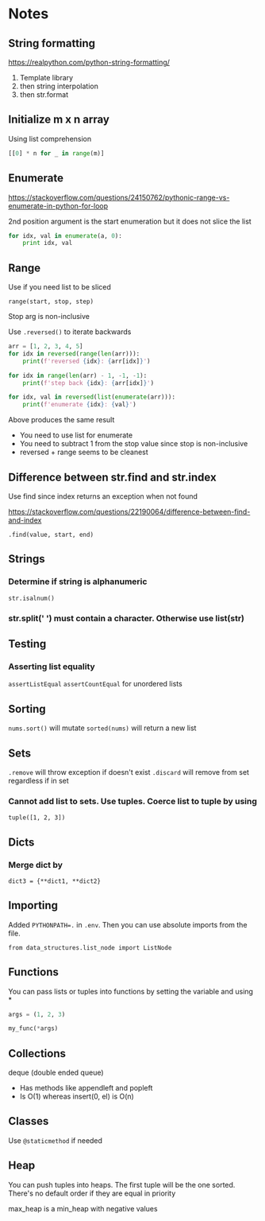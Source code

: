 # Notes

## String formatting

https://realpython.com/python-string-formatting/

1. Template library
2. then string interpolation
3. then str.format


## Initialize m x n array

Using list comprehension
```python
[[0] * n for _ in range(m)]
```


## Enumerate

https://stackoverflow.com/questions/24150762/pythonic-range-vs-enumerate-in-python-for-loop

2nd position argument is the start enumeration but it does not slice the list

```python
for idx, val in enumerate(a, 0):
    print idx, val
```

## Range

Use if you need list to be sliced

`range(start, stop, step)`

Stop arg is non-inclusive

Use `.reversed()` to iterate backwards

```python
arr = [1, 2, 3, 4, 5]
for idx in reversed(range(len(arr))):
    print(f'reversed {idx}: {arr[idx]}')

for idx in range(len(arr) - 1, -1, -1):
    print(f'step back {idx}: {arr[idx]}')

for idx, val in reversed(list(enumerate(arr))):
    print(f'enumerate {idx}: {val}')
```

Above produces the same result
- You need to use list for enumerate
- You need to subtract 1 from the stop value since stop is non-inclusive
- reversed + range seems to be cleanest


## Difference between str.find and str.index
Use find since index returns an exception when not found

https://stackoverflow.com/questions/22190064/difference-between-find-and-index

`.find(value, start, end)`

## Strings

### Determine if string is alphanumeric
`str.isalnum()`

### str.split(' ') must contain a character. Otherwise use list(str)


## Testing

### Asserting list equality
`assertListEqual`
`assertCountEqual` for unordered lists

## Sorting

`nums.sort()` will mutate
`sorted(nums)` will return a new list

## Sets

`.remove` will throw exception if doesn't exist
`.discard` will remove from set regardless if in set

### Cannot add list to sets. Use tuples. Coerce list to tuple by using
`tuple([1, 2, 3])`

## Dicts

### Merge dict by
`dict3 = {**dict1, **dict2}`

## Importing

Added `PYTHONPATH=.` in `.env`. Then you can use absolute imports from the file.

`from data_structures.list_node import ListNode`

## Functions

You can pass lists or tuples into functions by setting the variable and using *

```python
args = (1, 2, 3)

my_func(*args)
```

## Collections

deque (double ended queue)
- Has methods like appendleft and popleft
- Is O(1) whereas insert(0, el) is O(n)

## Classes

Use `@staticmethod` if needed

## Heap

You can push tuples into heaps. The first tuple will be the one sorted. There's no default order if they are equal in priority

max_heap is a min_heap with negative values

